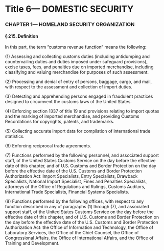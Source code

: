 
# Title 6— DOMESTIC SECURITY
### CHAPTER 1— HOMELAND SECURITY ORGANIZATION
#### § 215. Definition

In this part, the term “customs revenue function” means the following:

(1) Assessing and collecting customs duties (including antidumping and countervailing duties and duties imposed under safeguard provisions), excise taxes, fees, and penalties due on imported merchandise, including classifying and valuing merchandise for purposes of such assessment.

(2) Processing and denial of entry of persons, baggage, cargo, and mail, with respect to the assessment and collection of import duties.

(3) Detecting and apprehending persons engaged in fraudulent practices designed to circumvent the customs laws of the United States.

(4) Enforcing section 1337 of title 19 and provisions relating to import quotas and the marking of imported merchandise, and providing Customs Recordations for copyrights, patents, and trademarks.

(5) Collecting accurate import data for compilation of international trade statistics.

(6) Enforcing reciprocal trade agreements.

(7) Functions performed by the following personnel, and associated support staff, of the United States Customs Service on the day before the effective date of this chapter, and of U.S. Customs and Border Protection on the day before the effective date of the U.S. Customs and Border Protection Authorization Act: Import Specialists, Entry Specialists, Drawback Specialists, National Import Specialist, Fines and Penalties Specialists, attorneys of the Office of Regulations and Rulings, Customs Auditors, International Trade Specialists, Financial Systems Specialists.

(8) Functions performed by the following offices, with respect to any function described in any of paragraphs (1) through (7), and associated support staff, of the United States Customs Service on the day before the effective date of this chapter, and of U.S. Customs and Border Protection on the day before the effective date of the U.S. Customs and Border Protection Authorization Act: the Office of Information and Technology, the Office of Laboratory Services, the Office of the Chief Counsel, the Office of Congressional Affairs, the Office of International Affairs, and the Office of Training and Development.
